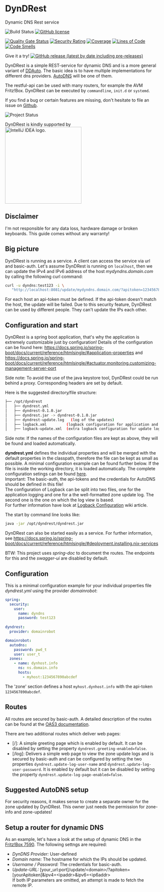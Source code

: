 # DynDRest

Dynamic DNS Rest service

![Build Status](https://github.com/th-schwarz/DynDRest/actions/workflows/maven.yml/badge.svg)
[![GitHub license](https://img.shields.io/github/license/th-schwarz/DynDRest)](https://github.com/th-schwarz/DynDRest/blob/develop/LICENSE)

[![Quality Gate Status](https://sonarcloud.io/api/project_badges/measure?project=th-schwarz_DynDRest&metric=alert_status)](https://sonarcloud.io/dashboard?id=th-schwarz_DynDRest)
[![Security Rating](https://sonarcloud.io/api/project_badges/measure?project=th-schwarz_DynDRest&metric=security_rating)](https://sonarcloud.io/dashboard?id=th-schwarz_DynDRest)
[![Coverage](https://sonarcloud.io/api/project_badges/measure?project=th-schwarz_DynDRest&metric=coverage)](https://sonarcloud.io/summary/new_code?id=th-schwarz_DynDRest)
[![Lines of Code](https://sonarcloud.io/api/project_badges/measure?project=th-schwarz_DynDRest&metric=ncloc)](https://sonarcloud.io/dashboard?id=th-schwarz_DynDRest)
[![Code Smells](https://sonarcloud.io/api/project_badges/measure?project=th-schwarz_DynDRest&metric=code_smells)](https://sonarcloud.io/summary/new_code?id=th-schwarz_DynDRest)


Give it a try!   [![GitHub release (latest by date including pre-releases)](https://img.shields.io/github/v/release/th-schwarz/DynDRest?include_prereleases)](https://github.com/th-schwarz/DynDRest/releases)


DynDRest is a simple REST-service for dynamic DNS and is a more general variant of [DDAuto](https://github.com/th-schwarz/DDAuto). The basic idea is to have multiple implementations for different dns providers. [AutoDNS](https://www.internetx.com/en/domains/autodns) will be one of them.

The restful-api can be used with many routers, for example the AVM Fritz!Box.
DynDRest can be executed by `commandline`, `init.d` or `systemd`.

If you find a bug or certain features are missing, don't hesitate to file an issue on [Github](https://github.com/th-schwarz/DynDRest/issues).

![Project Status](https://img.shields.io/badge/project%20status-BETA-orange)

DynDRest is kindly supported by <br> <a href="https://jb.gg/OpenSourceSupport"><img src="https://resources.jetbrains.com/storage/products/company/brand/logos/IntelliJ_IDEA.png" width="250px" alt="IntelliJ IDEA logo."></a>


## Disclaimer

I'm not responsible for any data loss, hardware damage or broken keyboards. This guide comes without any warranty!


## Big picture

DynDRest is running as a service. A client can access the service via url and basic-auth. Let's assume DynDRest is running on `localhost`, then we can update the IPv4 and IPv6 address of the host _mydyndns.domain.com_ by calling the following curl command:
```bash
curl -u dyndns:test123 -i \ 
   "http://localhost:8081/update/mydyndns.domain.com/?apitoken=1234567890abcdf&ipv4=127.1.2.4&ipv6=2a03:4000:41:32::2"
```
For each host an api-token must be defined. If the api-token doesn't match the host, the update will be failed. Due to this security feature, DynDRest can be used by different people. They can't update the IPs each other.


## Configuration and start

DynDRest is a spring boot application, that's why the application is extremely customizable just by configuration! Details of the configuration can be found here: https://docs.spring.io/spring-boot/docs/current/reference/htmlsingle/#application-properties and https://docs.spring.io/spring-boot/docs/current/reference/htmlsingle/#actuator.monitoring.customizing-management-server-port

Side note: To avoid the use of the java keystore tool, DynDRest could be run behind a proxy. Corresponding headers are set by default.

Here is the suggested directory/file structure:

```bash
├── /opt/dyndrest
│   ├── dyndrest.yml
│   ├── dyndrest-0.1.0.jar
│   ├── dyndrest.jar -> dyndrest-0.1.0.jar
│   ├── dyndrest-update.log   (log of the updates)
│   ├── logback.xml         (logback configuration for application and update logoging, optional)
│   ├── logback-update.xml  (extra logback configuration for update logging, optional include) 
```
Side note: If the names of the configuration files are kept as above, they will be found and loaded automatically.

**dyndrest.yml** defines the individual properties and will be merged with the default properties in the classpath, therefore the file can be kept as small as possible. A minimal configuration example can be found further below. If the file is inside the working directory, it is loaded automatically. The complete configuration setings can be found [here](https://github.com/th-schwarz/DynDRest/wiki/DynDRest-Configuration). <br>
Important: The basic-auth, the api-tokens and the credentials for AutoDNS should be defined in this file!<br>
The configuration of Logback can be split into two files, one for the application logging and one for a the well-formatted zone update log. The second one is the one on which the log view is based. <br>
For further information have look at [Logback Configuration](https://github.com/th-schwarz/DynDRest/wiki/Logback-Configuration) wiki article.

The start by command line looks like:
```bash
java -jar /opt/dyndrest/dyndrest.jar
```
DynDRest can also be started easily as a service. For further information, see https://docs.spring.io/spring-boot/docs/current/reference/htmlsingle/#deployment.installing.nix-services

BTW: This project uses _spring-doc_ to document the routes. The endpoints for this and the _swagger-ui_ are disabled by default.

## Configuration

This is a minimal configuration example for your individual properties file _dyndrest.yml_ using the provider _domainrobot_:
```yaml
spring:
  security:
    user:
      name: dyndns
      password: test123
      
dyndrest:
  provider: domainrobot

domainrobot:
  autodns:
    password: pwd_t
    user: user_t
  zones:
    - name: dynhost.info
      ns: ns.domain.info
      hosts:
        - myhost:1234567890abcdef
```
The 'zone' section defines a host ```myhost.dynhost.info``` with the api-token `1234567890abcdef`.

## Routes

All routes are secured by basic-auth. A detailed description of the routes can be found at the [OAS3 documentation](https://htmlpreview.github.io/?https://github.com/th-schwarz/DynDRest/blob/develop/docs/index.html).

There are two additional routes which deliver web pages:
* [/]: A simple greeting page which is enabled by default. It can be disabled by setting the property ```dyndrest.greeting-enabled=false```.
* [/log]: Delivers a simple web page to view the zone update logs and is secured by basic-auth and can be configured by setting the two properties ```dyndrest.update-log-user-name``` and ```dyndrest.update-log-user-password```. It is enabled by default but it can be disabled by setting the property ```dyndrest.update-log-page-enabled=false```.


## Suggested AutoDNS setup

For security reasons, it makes sense to create a separate owner for the zone updated by DynDRest. This owner just needs the permission for zone-info and zone-updates!


## Setup a router for dynamic DNS

As an example, let's have a look at the setup of dynamic DNS in the [Fritz!Box 7590](https://service.avm.de/help/en/FRITZ-Box-7530/019p2/hilfe_dyndns).
The following settngs are required:
* *DynDNS Provider:* User-defined
* *Domain name:* The hostname for which the IPs should be updated.
* *Username / Password:* The credentials for basic-auth.
* *Update-URL:* [your_url:port]/update/\<domain\>/?apitoken=[yourApitoken]&ipv4=\<ipaddr\>&ipv6=\<ip6addr\> <br>
  If both IP parameters are omitted, an attempt is made to fetch the remote IP.
